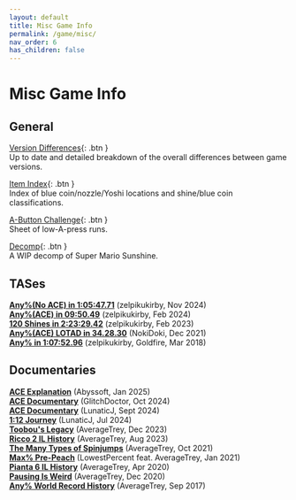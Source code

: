 ```yaml
---
layout: default
title: Misc Game Info
permalink: /game/misc/
nav_order: 6
has_children: false
---
```


# Misc Game Info

## General

[Version Differences](https://smscommunity.github.io/sms-guide/game/versiondifferences){: .btn }  
Up to date and detailed breakdown of the overall differences between game versions.

[Item Index](https://docs.google.com/spreadsheets/d/1lci2OALBqboBs_JT7IaXJfBXa-LbVpMcDZTDKALm160/edit?usp=sharing){: .btn }  
Index of blue coin/nozzle/Yoshi locations and shine/blue coin classifications.

[A-Button Challenge](https://docs.google.com/spreadsheets/d/1j5OVfqqp97LhKHJja96h2SX5ZoFjaHiE7nvXgAYauMI){: .btn }  
Sheet of low-A-press runs.  

[Decomp](https://github.com/doldecomp/sms){: .btn }  
A WIP decomp of Super Mario Sunshine.  

## TASes  
**[Any%(No ACE) in 1:05:47.71](https://youtu.be/igm67ZABQgE)** (zelpikukirby, Nov 2024)  
**[Any%(ACE) in 09:50.49](https://youtu.be/2_DeEV7WOp8)** (zelpikukirby, Feb 2024)  
**[120 Shines in 2:23:29.42](https://youtu.be/CLhC_M_IDUo)** (zelpikukirby, Feb 2023)  
**[Any%(ACE) LOTAD in 34.28.30](https://youtu.be/I7E4huWppvc?si=9CHhzjqLt8RNxQoI)** (NokiDoki, Dec 2021)  
**[Any% in 1:07:52.96](https://www.youtube.com/watch?v=5VLKqijYrbA)** (zelpikukirby, Goldfire, Mar 2018)  

## Documentaries  
**[ACE Explanation](https://youtu.be/TJXQD8ZRtU0)** (Abyssoft, Jan 2025)  
**[ACE Documentary](https://youtu.be/ua2YMo0yUjM)** (GlitchDoctor, Oct 2024)  
**[ACE Documentary](https://youtu.be/v0nYrZw0ID8)** (LunaticJ, Sept 2024)  
**[1:12 Journey](https://youtu.be/nHZIjx7OlUM)** (LunaticJ, Jul 2024)  
**[Toobou's Legacy](https://youtu.be/V44Asd8l-b8)** (AverageTrey, Dec 2023)  
**[Ricco 2 IL History](https://youtu.be/XDdd-yF-XBI)** (AverageTrey, Aug 2023)  
**[The Many Types of Spinjumps](https://youtu.be/zlG8El1UUVc)** (AverageTrey, Oct 2021)  
**[Max% Pre-Peach](https://youtu.be/IEOTh5Plf3w)** (LowestPercent feat. AverageTrey, Jan 2021)  
**[Pianta 6 IL History](https://youtu.be/lcS_OFIEQQo)** (AverageTrey, Apr 2020)  
**[Pausing Is Weird](https://youtu.be/5BC_eRUNayA)** (AverageTrey, Dec 2020)  
**[Any% World Record History](https://youtu.be/oudZMniib08)** (AverageTrey, Sep 2017)  

